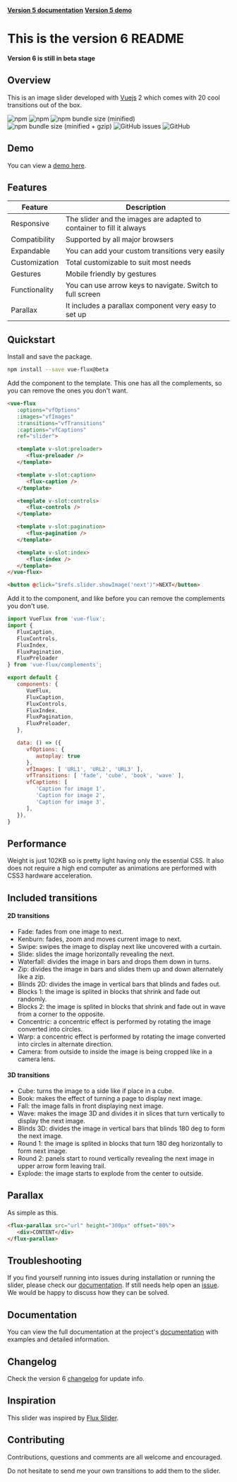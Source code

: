 **[Version 5 documentation](https://deulos.github.io/vue-flux-docs/v5/)**
**[Version 5 demo](https://deulos.github.io/vue-flux/)**

# This is the version 6 README

**Version 6 is still in beta stage**

## Overview

This is an image slider developed with [Vuejs](https://vuejs.org/) 2 which comes with 20 cool transitions out of the box.

![npm](https://img.shields.io/npm/v/vue-flux/beta.svg?style=flat-square)
![npm](https://img.shields.io/npm/dt/vue-flux.svg?style=flat-square)
![npm bundle size (minified)](https://img.shields.io/bundlephobia/min/vue-flux/beta.svg?style=flat-square)
![npm bundle size (minified + gzip)](https://img.shields.io/bundlephobia/minzip/vue-flux/beta.svg?style=flat-square)
![GitHub issues](https://img.shields.io/github/issues-raw/deulos/vue-flux.svg?style=flat-square)
![GitHub](https://img.shields.io/github/license/mashape/apistatus.svg?style=flat-square)

## Demo

You can view a [demo here](https://deulos.github.io/vue-flux-docs/).

## Features
| Feature | Description |
|---------|-------------|
| Responsive | The slider and the images are adapted to container to fill it always |
| Compatibility | Supported by all major browsers |
| Expandable | You can add your custom transitions very easily |
| Customization | Total customizable to suit most needs |
| Gestures | Mobile friendly by gestures |
| Functionality | You can use arrow keys to navigate. Switch to full screen |
| Parallax | It includes a parallax component very easy to set up |

## Quickstart

Install and save the package.

``` bash
npm install --save vue-flux@beta
```

Add the component to the template. This one has all the complements, so you can remove the ones you don't want.

``` html
<vue-flux
   :options="vfOptions"
   :images="vfImages"
   :transitions="vfTransitions"
   :captions="vfCaptions"
   ref="slider">

   <template v-slot:preloader>
      <flux-preloader />
   </template>

   <template v-slot:caption>
      <flux-caption />
   </template>

   <template v-slot:controls>
      <flux-controls />
   </template>

   <template v-slot:pagination>
      <flux-pagination />
   </template>

   <template v-slot:index>
      <flux-index />
   </template>
</vue-flux>

<button @click="$refs.slider.showImage('next')">NEXT</button>
```

Add it to the component, and like before you can remove the complements you don't use.

``` javascript
import VueFlux from 'vue-flux';
import {
   FluxCaption,
   FluxControls,
   FluxIndex,
   FluxPagination,
   FluxPreloader
} from 'vue-flux/complements';

export default {
   components: {
      VueFlux,
      FluxCaption,
      FluxControls,
      FluxIndex,
      FluxPagination,
      FluxPreloader,
   },

   data: () => ({
      vfOptions: {
         autoplay: true
      },
      vfImages: [ 'URL1', 'URL2', 'URL3' ],
      vfTransitions: [ 'fade', 'cube', 'book', 'wave' ],
      vfCaptions: [
         'Caption for image 1',
         'Caption for image 2',
         'Caption for image 3',
      ],
   }),
}
```

## Performance

Weight is just 102KB so is pretty light having only the essential CSS. It also does not require a high end computer as animations are performed with CSS3 hardware acceleration.

## Included transitions

#### 2D transitions
* Fade: fades from one image to next.
* Kenburn: fades, zoom and moves current image to next.
* Swipe: swipes the image to display next like uncovered with a curtain.
* Slide: slides the image horizontally revealing the next.
* Waterfall: divides the image in bars and drops them down in turns.
* Zip: divides the image in bars and slides them up and down alternately like a zip.
* Blinds 2D: divides the image in vertical bars that blinds and fades out.
* Blocks 1: the image is splited in blocks that shrink and fade out randomly.
* Blocks 2: the image is splited in blocks that shrink and fade out in wave from a corner to the opposite.
* Concentric: a concentric effect is performed by rotating the image converted into circles.
* Warp: a concentric effect is performed by rotating the image converted into circles in alternate direction.
* Camera: from outside to inside the image is being cropped like in a camera lens.

#### 3D transitions
* Cube: turns the image to a side like if place in a cube.
* Book: makes the effect of turning a page to display next image.
* Fall: the image falls in front displaying next image.
* Wave: makes the image 3D and divides it in slices that turn vertically to display the next image.
* Blinds 3D: divides the image in vertical bars that blinds 180 deg to form the next image.
* Round 1: the image is splited in blocks that turn 180 deg horizontally to form next image.
* Round 2: panels start to round vertically revealing the next image in upper arrow form leaving trail.
* Explode: the image starts to explode from the center to outside.

## Parallax

As simple as this.

``` html
<flux-parallax src="url" height="300px" offset="80%">
   <div>CONTENT</div>
</flux-parallax>
```

## Troubleshooting

If you find yourself running into issues during installation or running the slider, please check our [documentation](https://deulos.github.io/vue-flux-docs/v6/). If still needs help open an [issue](https://github.com/deulos/vue-flux/issues/new). We would be happy to discuss how they can be solved.

## Documentation

You can view the full documentation at the project's [documentation](https://deulos.github.io/vue-flux-docs/v6/) with examples and detailed information.

## Changelog

Check the version 6 [changelog](https://deulos.github.io/vue-flux-docs/v6/changelog) for update info.

## Inspiration

This slider was inspired by [Flux Slider](http://joelambert.co.uk/flux/).

## Contributing

Contributions, questions and comments are all welcome and encouraged.

Do not hesitate to send me your own transitions to add them to the slider.
